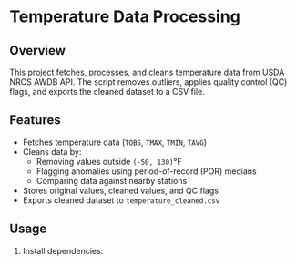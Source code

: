 # Temperature Data Processing

## Overview
This project fetches, processes, and cleans temperature data from USDA NRCS AWDB API. The script removes outliers, applies quality control (QC) flags, and exports the cleaned dataset to a CSV file.

## Features
- Fetches temperature data (`TOBS`, `TMAX`, `TMIN`, `TAVG`)
- Cleans data by:
  - Removing values outside `(-50, 130)`°F
  - Flagging anomalies using period-of-record (POR) medians
  - Comparing data against nearby stations
- Stores original values, cleaned values, and QC flags
- Exports cleaned dataset to `temperature_cleaned.csv`

## Usage
1. Install dependencies:
